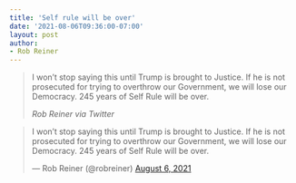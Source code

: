 ```yaml
---
title: 'Self rule will be over'
date: '2021-08-06T09:36:00-07:00'
layout: post
author:
- Rob Reiner
---
```


> I won’t stop saying this until Trump is brought to Justice. If he is not prosecuted for trying to overthrow our Government, we will lose our Democracy. 245 years of Self Rule will be over.
>
> <cite>Rob Reiner via Twitter</cite>

<blockquote class="twitter-tweet"><p lang="en" dir="ltr">I won’t stop saying this until Trump is brought to Justice. If he is not prosecuted for trying to overthrow our Government, we will lose our Democracy. 245 years of Self Rule will be over.</p>&mdash; Rob Reiner (@robreiner) <a href="https://twitter.com/robreiner/status/1423791661176393730?ref_src=twsrc%5Etfw">August 6, 2021</a></blockquote> <script async src="https://platform.twitter.com/widgets.js" charset="utf-8"></script>
